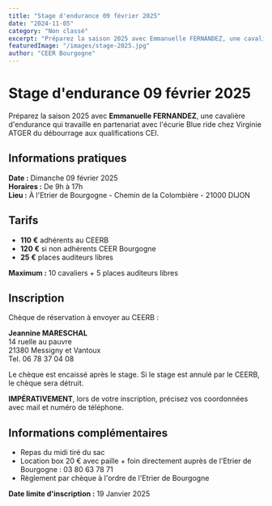 ```yaml
---
title: "Stage d'endurance 09 février 2025"
date: "2024-11-05"
category: "Non classé"
excerpt: "Préparez la saison 2025 avec Emmanuelle FERNANDEZ, une cavalière d'endurance qui travaille en partenariat avec l'écurie Blue ride chez Virginie ATGER du débourrage aux qualifications CEI."
featuredImage: "/images/stage-2025.jpg"
author: "CEER Bourgogne"
---
```


# Stage d'endurance 09 février 2025

Préparez la saison 2025 avec **Emmanuelle FERNANDEZ**, une cavalière d'endurance qui travaille en partenariat avec l'écurie Blue ride chez Virginie ATGER du débourrage aux qualifications CEI.

## Informations pratiques

**Date :** Dimanche 09 février 2025  
**Horaires :** De 9h à 17h  
**Lieu :** À l'Etrier de Bourgogne - Chemin de la Colombière - 21000 DIJON

## Tarifs

- **110 €** adhérents au CEERB
- **120 €** si non adhérents CEER Bourgogne
- **25 €** places auditeurs libres

**Maximum :** 10 cavaliers + 5 places auditeurs libres

## Inscription

Chèque de réservation à envoyer au CEERB :

**Jeannine MARESCHAL**  
14 ruelle au pauvre  
21380 Messigny et Vantoux  
Tel. 06 78 37 04 08

Le chèque est encaissé après le stage. Si le stage est annulé par le CEERB, le chèque sera détruit.

**IMPÉRATIVEMENT**, lors de votre inscription, précisez vos coordonnées avec mail et numéro de téléphone.

## Informations complémentaires

- Repas du midi tiré du sac
- Location box 20 € avec paille + foin directement auprès de l'Etrier de Bourgogne : 03 80 63 78 71
- Règlement par chèque à l'ordre de l'Etrier de Bourgogne

**Date limite d'inscription :** 19 Janvier 2025 